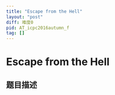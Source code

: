 ```yaml
---
title: "Escape from the Hell"
layout: "post"
diff: 难度0
pid: AT_icpc2016autumn_f
tag: []
---
```


# Escape from the Hell

## 题目描述

[problemUrl]: https://atcoder.jp/contests/jag2016autumn/tasks/icpc2016autumn_f



